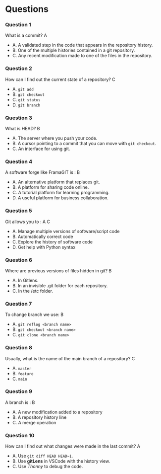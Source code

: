 # Questions

### Question 1

What is a commit? A

- A. A validated step in the code that appears in the repository history.
- B. One of the multiple histories contained in a git repository.
- C. Any recent modification made to one of the files in the repository.

### Question 2 

How can I find out the current state of a repository? C

- A. `git add`
- B. `git checkout`
- C. `git status`
- D. `git branch`

### Question 3

What is HEAD? B

- A. The server where you push your code.
- B. A cursor pointing to a commit that you can move with `git checkout`.
- C. An interface for using git.

### Question 4

A software forge like FramaGIT is : B

- A. An alternative platform that replaces git.
- B. A platform for sharing code online.
- C. A tutorial platform for learning programming.
- D. A useful platform for business collaboration.

### Question 5

Git allows you to : A C

- A. Manage multiple versions of software/script code
- B. Automatically correct code
- C. Explore the history of software code
- D. Get help with Python syntax

### Question 6 

Where are previous versions of files hidden in git? B

- A. In Gitlens.
- B. In an invisible .git folder for each repository.
- C. In the /etc folder.

### Question 7

To change branch we use: B

- A. `git reflog <branch name>`
- B. `git checkout <branch name>`
- C. `git clone <branch name>`

### Question 8 

Usually, what is the name of the main branch of a repository? C

- A. `master`
- B. `feature`
- C. `main`

### Question 9 

A branch is : B

- A. A new modification added to a repository
- B. A repository history line
- C. A merge operation

### Question 10

How can I find out what changes were made in the last commit? A

- A. Use `git diff HEAD HEAD~1`.
- B. Use **gitLens** in VSCode with the history view.
- C. Use _Thonny_ to debug the code.
